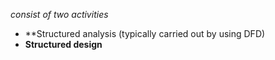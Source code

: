 *consist of two activities*
- **Structured analysis (typically carried out by using DFD)
- **Structured design**